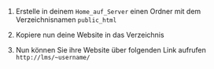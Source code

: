 ﻿1. Erstelle in deinem `Home_auf_Server` einen Ordner mit dem Verzeichnisnamen `public_html`

2. Kopiere nun deine Website in das Verzeichnis

3. Nun können Sie ihre Website über folgenden Link aufrufen `http://lms/~username/`
